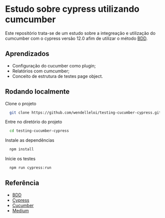 # Estudo sobre cypress utilizando cumcumber

Este repositório trata-se de um estudo sobre a integreação e utilização do cumcumber com o cypress versão 12.0 afim de utilizar o método [BDD](https://pt.wikipedia.org/wiki/Behavior_Driven_Development).

## Aprendizados

- Configuração do cucumber como plugin;
- Relatórios com cumcumber;
- Conceito de estrutura de testes page object.

## Rodando localmente

Clone o projeto

```bash
  git clone https://github.com/wendelleloi/testing-cucumber-cypress.git
```

Entre no diretório do projeto

```bash
  cd testing-cucumber-cypress
```

Instale as dependências

```bash
  npm install
```

Inicie os testes

```bash
  npm run cypress:run
```

## Referência

- [BDD](https://pt.wikipedia.org/wiki/Behavior_Driven_Development)
- [Cypress](https://www.cypress.io/)
- [Cucumber](https://cucumber.io/)
- [Medium](https://medium.com/cwi-software/testes-automatizados-com-cypress-e-cucumber-d78b211da766)
